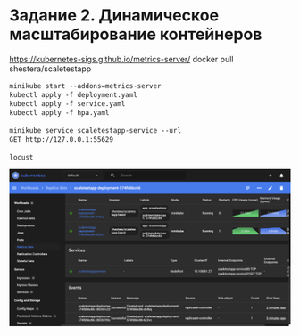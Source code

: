 # Задание 2. Динамическое масштабирование контейнеров

https://kubernetes-sigs.github.io/metrics-server/
docker pull shestera/scaletestapp

```
minikube start --addons=metrics-server
kubectl apply -f deployment.yaml
kubectl apply -f service.yaml
kubectl apply -f hpa.yaml

minikube service scaletestapp-service --url
GET http://127.0.0.1:55629

locust
```

![results](autoscaling.png)

